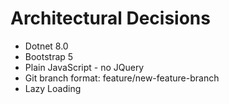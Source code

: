 # Architectural Decisions

 - Dotnet 8.0
 - Bootstrap 5
 - Plain JavaScript - no JQuery
 - Git branch format: feature/new-feature-branch
 - Lazy Loading
